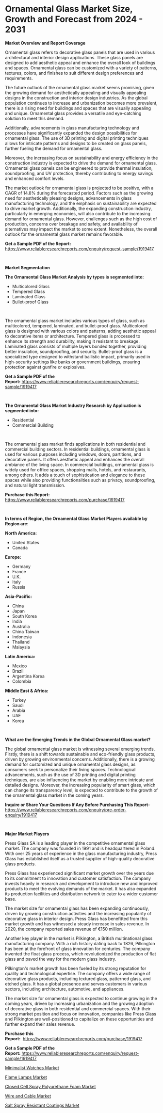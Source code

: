 <p><h1>Ornamental Glass Market Size, Growth and Forecast from 2024 - 2031</h1></p><p><strong>Market Overview and Report Coverage</strong></p>
<p><p>Ornamental glass refers to decorative glass panels that are used in various architectural and interior design applications. These glass panels are designed to add aesthetic appeal and enhance the overall look of buildings and spaces. Ornamental glass can be customized with a variety of patterns, textures, colors, and finishes to suit different design preferences and requirements.</p><p>The future outlook of the ornamental glass market seems promising, given the growing demand for aesthetically appealing and visually appealing designs in the construction and interior design industries. As the global population continues to increase and urbanization becomes more prevalent, there is a rising need for buildings and spaces that are visually appealing and unique. Ornamental glass provides a versatile and eye-catching solution to meet this demand.</p><p>Additionally, advancements in glass manufacturing technology and processes have significantly expanded the design possibilities for ornamental glass. The use of 3D printing and digital printing techniques allows for intricate patterns and designs to be created on glass panels, further fueling the demand for ornamental glass.</p><p>Moreover, the increasing focus on sustainability and energy efficiency in the construction industry is expected to drive the demand for ornamental glass. Ornamental glass panels can be engineered to provide thermal insulation, soundproofing, and UV protection, thereby contributing to energy savings and enhanced comfort levels.</p><p>The market outlook for ornamental glass is projected to be positive, with a CAGR of 14.8% during the forecasted period. Factors such as the growing need for aesthetically pleasing designs, advancements in glass manufacturing technology, and the emphasis on sustainability are expected to drive market growth. Additionally, the expanding construction industry, particularly in emerging economies, will also contribute to the increasing demand for ornamental glass. However, challenges such as the high cost of production, concerns over breakage and safety, and availability of alternatives may impact the market to some extent. Nonetheless, the overall outlook for the ornamental glass market remains favorable.</p></p>
<p><strong>Get a Sample PDF of the Report:</strong> <a href="https://www.reliableresearchreports.com/enquiry/request-sample/1919417">https://www.reliableresearchreports.com/enquiry/request-sample/1919417</a></p>
<p>&nbsp;</p>
<p><strong>Market Segmentation</strong></p>
<p><strong>The Ornamental Glass Market Analysis by types is segmented into:</strong></p>
<p><ul><li>Multicolored Glass</li><li>Tempered Glass</li><li>Laminated Glass</li><li>Bullet-proof Glass</li></ul></p>
<p>&nbsp;</p>
<p><p>The ornamental glass market includes various types of glass, such as multicolored, tempered, laminated, and bullet-proof glass. Multicolored glass is designed with various colors and patterns, adding aesthetic appeal to decorative items or architecture. Tempered glass is processed to enhance its strength and durability, making it resistant to breakage. Laminated glass consists of multiple layers bonded together, providing better insulation, soundproofing, and security. Bullet-proof glass is a specialized type designed to withstand ballistic impact, primarily used in high-security settings like banks or government buildings, ensuring protection against gunfire or explosives.</p></p>
<p><strong>Get a Sample PDF of the Report:</strong>&nbsp;<a href="https://www.reliableresearchreports.com/enquiry/request-sample/1919417">https://www.reliableresearchreports.com/enquiry/request-sample/1919417</a></p>
<p>&nbsp;</p>
<p><strong>The Ornamental Glass Market Industry Research by Application is segmented into:</strong></p>
<p><ul><li>Residential</li><li>Commercial Building</li></ul></p>
<p>&nbsp;</p>
<p><p>The ornamental glass market finds applications in both residential and commercial building sectors. In residential buildings, ornamental glass is used for various purposes including windows, doors, partitions, and decorative panels. It offers aesthetic appeal and enhances the overall ambiance of the living space. In commercial buildings, ornamental glass is widely used for office spaces, shopping malls, hotels, and restaurants, among others. It adds a touch of sophistication and elegance to these spaces while also providing functionalities such as privacy, soundproofing, and natural light transmission.</p></p>
<p><strong>Purchase this Report:</strong>&nbsp; <a href="https://www.reliableresearchreports.com/purchase/1919417">https://www.reliableresearchreports.com/purchase/1919417</a></p>
<p>&nbsp;</p>
<p><strong>In terms of Region, the Ornamental Glass Market Players available by Region are:</strong></p>
<p>
    <p> <strong> North America: </strong>
        <ul>
            <li>United States</li>
            <li>Canada</li>
        </ul>
        </p> 
    <p> <strong> Europe: </strong>
        <ul>
            <li>Germany</li>
            <li>France</li>
            <li>U.K.</li>
            <li>Italy</li>
            <li>Russia</li>
        </ul>
        </p> 
    <p> <strong> Asia-Pacific: </strong>
        <ul>
            <li>China</li>
            <li>Japan</li>
            <li>South Korea</li>
            <li>India</li>
            <li>Australia</li>
            <li>China Taiwan</li>
            <li>Indonesia</li>
            <li>Thailand</li>
            <li>Malaysia</li>
        </ul>
        </p> 
    <p> <strong> Latin America: </strong>
        <ul>
            <li>Mexico</li>
            <li>Brazil</li>
            <li>Argentina Korea</li>
            <li>Colombia</li>
        </ul>
        </p> 
    <p> <strong> Middle East & Africa: </strong>
        <ul>
            <li>Turkey</li>
            <li>Saudi</li>
            <li>Arabia</li>
            <li>UAE</li>
            <li>Korea</li>
        </ul>
    </p>
    </p>
<p>&nbsp;</p>
<p><strong>What are the Emerging Trends in the Global Ornamental Glass market?</strong></p>
<p><p>The global ornamental glass market is witnessing several emerging trends. Firstly, there is a shift towards sustainable and eco-friendly glass products, driven by growing environmental concerns. Additionally, there is a growing demand for customized and unique ornamental glass designs, as consumers seek to personalize their living spaces. Technological advancements, such as the use of 3D printing and digital printing techniques, are also influencing the market by enabling more intricate and detailed designs. Moreover, the increasing popularity of smart glass, which can change its transparency level, is expected to contribute to the growth of the ornamental glass market in the coming years.</p></p>
<p><strong>Inquire or Share Your Questions If Any Before Purchasing This Report</strong>- <a href="https://www.reliableresearchreports.com/enquiry/pre-order-enquiry/1919417">https://www.reliableresearchreports.com/enquiry/pre-order-enquiry/1919417</a></p>
<p>&nbsp;</p>
<p><strong>Major Market Players</strong></p>
<p><p>Press Glass SA is a leading player in the competitive ornamental glass market. The company was founded in 1991 and is headquartered in Poland. With over 25 years of experience in the glass manufacturing industry, Press Glass has established itself as a trusted supplier of high-quality decorative glass products.</p><p>Press Glass has experienced significant market growth over the years due to its commitment to innovation and customer satisfaction. The company invests heavily in research and development to introduce new and improved products to meet the evolving demands of the market. It has also expanded its production facilities and distribution network to cater to a wider customer base.</p><p>The market size for ornamental glass has been expanding continuously, driven by growing construction activities and the increasing popularity of decorative glass in interior design. Press Glass has benefitted from this market growth and has witnessed a steady increase in sales revenue. In 2020, the company reported sales revenue of €150 million. </p><p>Another key player in the market is Pilkington, a British multinational glass manufacturing company. With a rich history dating back to 1826, Pilkington has been at the forefront of glass innovation for centuries. The company invented the float glass process, which revolutionized the production of flat glass and paved the way for the modern glass industry.</p><p>Pilkington's market growth has been fueled by its strong reputation for quality and technological expertise. The company offers a wide range of decorative glass products, including textured glass, patterned glass, and etched glass. It has a global presence and serves customers in various sectors, including architecture, automotive, and appliances.</p><p>The market size for ornamental glass is expected to continue growing in the coming years, driven by increasing urbanization and the growing adoption of decorative glass in both residential and commercial spaces. With their strong market position and focus on innovation, companies like Press Glass and Pilkington are well-positioned to capitalize on these opportunities and further expand their sales revenue.</p></p>
<p><strong>Purchase this Report:</strong>&nbsp;&nbsp;<a href="https://www.reliableresearchreports.com/purchase/1919417">https://www.reliableresearchreports.com/purchase/1919417</a></p>
<p></p>
<p><strong>Get a Sample PDF of the Report:</strong>&nbsp;<a href="https://www.reliableresearchreports.com/enquiry/request-sample/1919417">https://www.reliableresearchreports.com/enquiry/request-sample/1919417</a></p>
<p><p><a href="https://github.com/beatblasta/Market-Research-Report-List-1/blob/main/minimalist-watches-market.md">Minimalist Watches Market</a></p><p><a href="https://github.com/jsmusil/Market-Research-Report-List-1/blob/main/flame-lamps-market.md">Flame Lamps Market</a></p><p><a href="https://www.linkedin.com/pulse/closed-cell-spray-polyurethane-foam-market-size-share-amp-trends-lnqhf/">Closed Cell Spray Polyurethane Foam Market</a></p><p><a href="https://www.linkedin.com/pulse/wire-cable-market-research-report-unlocks-analysis-financial-2bxnf/">Wire and Cable Market</a></p><p><a href="https://www.linkedin.com/pulse/salt-spray-resistant-coatings-market-size-share-amp-trends-sd8ef/">Salt Spray Resistant Coatings Market</a></p></p>